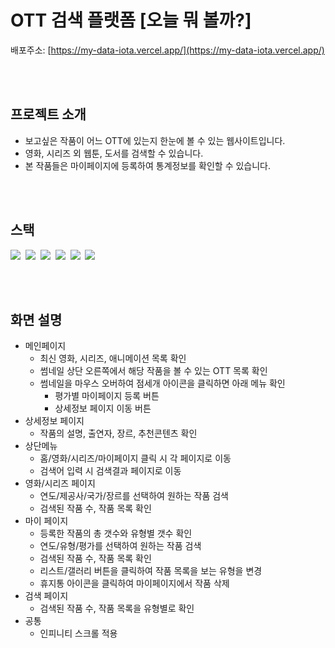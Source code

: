 # OTT 검색 플랫폼 [오늘 뭐 볼까?]

배포주소: [https://my-data-iota.vercel.app/](https://my-data-iota.vercel.app/)

<br/>
<br/>

## 프로젝트 소개

- 보고싶은 작품이 어느 OTT에 있는지 한눈에 볼 수 있는 웹사이트입니다.
- 영화, 시리즈 외 웹툰, 도서를 검색할 수 있습니다.
- 본 작품들은 마이페이지에 등록하여 통계정보를 확인할 수 있습니다.

<br/>
<br/>

## 스택

<img src="https://img.shields.io/badge/React-61DAFB?logo=react&logoColor=white"/>&nbsp;
<img src="https://img.shields.io/badge/Next.js-000000?logo=nextdotjs&logoColor=white"/>&nbsp;
<img src="https://img.shields.io/badge/MongoDB-47A248?logo=mongodb&logoColor=white"/>&nbsp;
<img src="https://img.shields.io/badge/Vercel-000000?logo=vercel&logoColor=white"/>&nbsp;
<img src="https://img.shields.io/badge/NextUI-000000?logo=nextui&logoColor=white"/>&nbsp;
<img src="https://img.shields.io/badge/Tailwind CSS-06B6D4?logo=tailwindcss&logoColor=white"/>&nbsp;

<br/>
<br/>

## 화면 설명
  - 메인페이지
    - 최신 영화, 시리즈, 애니메이션 목록 확인
    - 썸네일 상단 오른쪽에서 해당 작품을 볼 수 있는 OTT 목록 확인
    - 썸네일을 마우스 오버하여 점세개 아이콘을 클릭하면 아래 메뉴 확인
      - 평가별 마이페이지 등록 버튼
      - 상세정보 페이지 이동 버튼
  - 상세정보 페이지
    - 작품의 설명, 출연자, 장르, 추천콘텐츠 확인
  - 상단메뉴
    - 홈/영화/시리즈/마이페이지 클릭 시 각 페이지로 이동
    - 검색어 입력 시 검색결과 페이지로 이동
  - 영화/시리즈 페이지
    - 연도/제공사/국가/장르를 선택하여 원하는 작품 검색
    - 검색된 작품 수, 작품 목록 확인
  - 마이 페이지
    - 등록한 작품의 총 갯수와 유형별 갯수 확인
    - 연도/유형/평가를 선택하여 원하는 작품 검색
    - 검색된 작품 수, 작품 목록 확인
    - 리스트/갤러리 버튼을 클릭하여 작품 목록을 보는 유형을 변경
    - 휴지통 아이콘을 클릭하여 마이페이지에서 작품 삭제
  - 검색 페이지
    - 검색된 작품 수, 작품 목록을 유형별로 확인
  - 공통
    - 인피니티 스크롤 적용